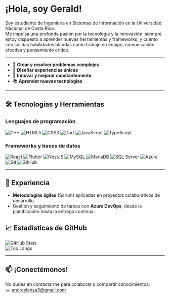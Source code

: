 # ¡Hola, soy Gerald!

Soy estudiante de Ingeniería en Sistemas de Información en la Universidad Nacional de Costa Rica.  
Me impulsa una profunda pasión por la tecnología y la innovación: siempre estoy dispuesto a aprender nuevas herramientas y frameworks, y cuento con sólidas habilidades blandas como trabajo en equipo, comunicación efectiva y pensamiento crítico. 

---

- 🧠 **Crear y resolver problemas complejos**  
- 🎨 **Diseñar experiencias únicas**  
- 🚀 **Innovar y mejorar constantemente**
- 📚 **Aprender nuevas tecnologías**
---

## 🛠 Tecnologías y Herramientas

### Lenguajes de programación
<img alt="C++"        src="https://img.shields.io/badge/C%2B%2B-00599C?style=for-the-badge&logo=c%2B%2B&logoColor=white"/>
<img alt="HTML5" src="https://img.shields.io/badge/HTML5-E34F26?style=for-the-badge&logo=html5&logoColor=white"/>
<img alt="CSS3"  src="https://img.shields.io/badge/CSS3-1572B6?style=for-the-badge&logo=css3&logoColor=white"/>
<img alt="Dart"       src="https://img.shields.io/badge/Dart-0175C2?style=for-the-badge&logo=dart&logoColor=white"/>
<img alt="JavaScript" src="https://img.shields.io/badge/JavaScript-F7DF1E?style=for-the-badge&logo=javascript&logoColor=black"/>
<img alt="TypeScript" src="https://img.shields.io/badge/TypeScript-3178C6?style=for-the-badge&logo=typescript&logoColor=white"/>

### Frameworks y bases de datos
<img alt="React"    src="https://img.shields.io/badge/React-20232A?style=for-the-badge&logo=react&logoColor=61DAFB"/>
<img alt="Flutter"        src="https://img.shields.io/badge/Flutter-02569B?style=for-the-badge&logo=flutter&logoColor=white"/>
<img alt="NestJS"   src="https://img.shields.io/badge/NestJS-E0234E?style=for-the-badge&logo=nestjs&logoColor=white"/>
<img alt="MySQL"    src="https://img.shields.io/badge/MySQL-4479A1?style=for-the-badge&logo=mysql&logoColor=white"/>
<img alt="MariaDB"  src="https://img.shields.io/badge/MariaDB-003545?style=for-the-badge&logo=mariadb&logoColor=white"/>
<img alt="SQL Server"     src="https://img.shields.io/badge/SQL_Server-CC2927?style=for-the-badge&logo=microsoftsqlserver&logoColor=white"/>
<img alt="Azure"    src="https://img.shields.io/badge/Microsoft_Azure-0089D6?style=for-the-badge&logo=microsoftazure&logoColor=white"/>
<img alt="Git"      src="https://img.shields.io/badge/Git-F05032?style=for-the-badge&logo=git&logoColor=white"/>
<img alt="GitHub"   src="https://img.shields.io/badge/GitHub-181717?style=for-the-badge&logo=github&logoColor=white"/>

---

## 💼 Experiencia

- **Metodologías ágiles** (Scrum) aplicadas en proyectos colaborativos de desarrollo.  
- Gestión y seguimiento de tareas con **Azure DevOps**, desde la planificación hasta la entrega continua.


## 📈 Estadísticas de GitHub

![GitHub Stats](https://github-readme-stats.vercel.app/api?username=Geraldsamurai3&show_icons=true&theme=dark)  
![Top Langs](https://github-readme-stats.vercel.app/api/top-langs/?username=Geraldsamurai3&layout=compact&theme=dark)

---

## 📫 ¡Conectémonos!

No dudes en contactarme para colaborar o compartir conocimientos:  
✉️ andreylanza3@gmail.com
